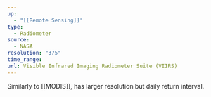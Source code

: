 ```yaml
---
up:
  - "[[Remote Sensing]]"
type:
  - Radiometer
source:
  - NASA
resolution: "375"
time_range: 
url: Visible Infrared Imaging Radiometer Suite (VIIRS)
---
```

Similarly to [[MODIS]], has larger resolution but daily return interval.

